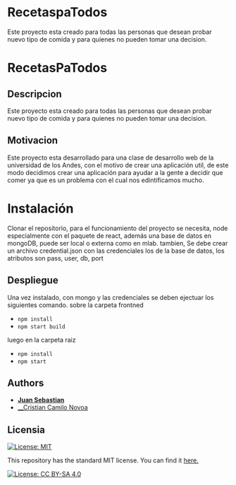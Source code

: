 # RecetaspaTodos

Este proyecto esta creado para todas las personas que desean probar nuevo tipo de comida y para quienes no pueden tomar una decision.




# RecetasPaTodos
## Descripcion
Este proyecto esta creado para todas las personas que desean probar nuevo tipo de comida y para quienes no pueden tomar una decision.

## Motivacion
Este proyecto esta desarrollado para una clase de desarrollo web de la universidad de los Andes, con el motivo de crear una aplicación util, de este modo decidimos crear una aplicación para ayudar a la gente a decidir que comer ya que es un problema con el cual nos edintificamos mucho.

# Instalación
Clonar el repositorio, para el funcionamiento del proyecto se necesita, node especialmente con el paquete de react, además una base de datos en mongoDB, puede ser local o externa como en mlab. tambien, Se debe crear un archivo credential.json con las credenciales los de la base de datos, los atributos son
pass, user, db, port

## Despliegue
Una vez instalado, con mongo y las credenciales se deben ejectuar los siguientes comando.
sobre la carpeta frontned
* ```npm install```
* ```npm start build```

luego en la carpeta raiz
* ```npm install```
* ```npm start```



## Authors
* [__Juan Sebastian__](https://github.com/jsprieto10)
* [__Cristian Camilo Novoa](https://github.com/ccnovoa11)


## Licensia
[![License: MIT](https://img.shields.io/badge/License-MIT-yellow.svg)](https://opensource.org/licenses/MIT)

This repository has the standard MIT license. You can find it [here.](https://github.com/jsprieto10/recetaspatodos/blob/master/LICENSE)

[![License: CC BY-SA 4.0](https://licensebuttons.net/l/by-sa/4.0/80x15.png)](https://creativecommons.org/licenses/by-sa/4.0/)
